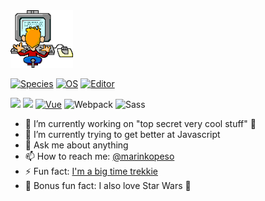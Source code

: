 <img src="https://github.com/marinko-peso/marinko-peso/raw/master/coding.gif" width="100">

[![Species](https://img.shields.io/badge/Species-Homo_sapiens-success?style=flat-square&logo=mailchimp&logoColor=white)](https://en.wikipedia.org/wiki/Homo_sapiens)
[![OS](https://img.shields.io/badge/OS-macOS-informational?style=flat-square&logo=apple&logoColor=white)](https://en.wikipedia.org/wiki/MacOS)
[![Editor](https://img.shields.io/badge/Editor-VSCode-blue?style=flat-square&logo=visual-studio-code&logoColor=white)](https://code.visualstudio.com/)

![](https://img.shields.io/badge/Web%20Development-%3C%2F%3E-blueviolet)
![](https://img.shields.io/badge/JavaScript-%3C%2F%3E-yellow)
[![Vue](https://img.shields.io/badge/JavaScript_framework-Vue-success?style=flat-square&logo=vue.js&logoColor=white)](https://vuejs.org/)
![Webpack](https://img.shields.io/badge/-Webpack-%232C3A42?style=flat-square&logo=webpack)
![Sass](https://img.shields.io/badge/-Sass-%23CC6699?style=flat-square&logo=sass&logoColor=ffffff)

- 🔭 I’m currently working on "top secret very cool stuff" 🤭
- 🌱 I’m currently trying to get better at Javascript
- 💬 Ask me about anything
- 📫 How to reach me: [@marinkopeso](https://twitter.com/marinkopeso)
- ⚡ Fun fact: [I'm a big time trekkie](https://media.makeameme.org/created/i-was-a-ynnh40.jpg)
- 🍿 Bonus fun fact: I also love Star Wars 🤫